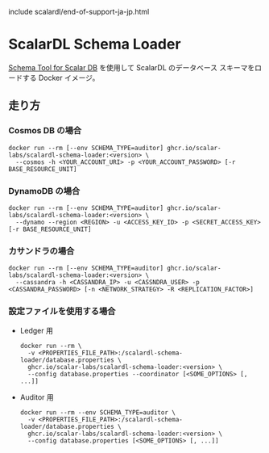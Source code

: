 include scalardl/end-of-support-ja-jp.html

# ScalarDL Schema Loader

[Schema Tool for Scalar DB](https://github.com/scalar-labs/scalardb/tree/master/schema-loader/) を使用して ScalarDL のデータベース スキーマをロードする Docker イメージ。

## 走り方

### Cosmos DB の場合

```console
docker run --rm [--env SCHEMA_TYPE=auditor] ghcr.io/scalar-labs/scalardl-schema-loader:<version> \
  --cosmos -h <YOUR_ACCOUNT_URI> -p <YOUR_ACCOUNT_PASSWORD> [-r BASE_RESOURCE_UNIT]
```

### DynamoDB の場合

```console
docker run --rm [--env SCHEMA_TYPE=auditor] ghcr.io/scalar-labs/scalardl-schema-loader:<version> \
  --dynamo --region <REGION> -u <ACCESS_KEY_ID> -p <SECRET_ACCESS_KEY> [-r BASE_RESOURCE_UNIT]
```

### カサンドラの場合

```console
docker run --rm [--env SCHEMA_TYPE=auditor] ghcr.io/scalar-labs/scalardl-schema-loader:<version> \
  --cassandra -h <CASSANDRA_IP> -u <CASSNDRA_USER> -p <CASSANDRA_PASSWORD> [-n <NETWORK_STRATEGY> -R <REPLICATION_FACTOR>]
```

### 設定ファイルを使用する場合

* Ledger 用
  ```console
  docker run --rm \
    -v <PROPERTIES_FILE_PATH>:/scalardl-schema-loader/database.properties \
    ghcr.io/scalar-labs/scalardl-schema-loader:<version> \
    --config database.properties --coordinator [<SOME_OPTIONS> [, ...]]
  ```

* Auditor 用
  ```console
  docker run --rm --env SCHEMA_TYPE=auditor \
    -v <PROPERTIES_FILE_PATH>:/scalardl-schema-loader/database.properties \
    ghcr.io/scalar-labs/scalardl-schema-loader:<version> \
    --config database.properties [<SOME_OPTIONS> [, ...]]
  ```
